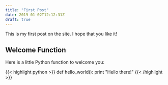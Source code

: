 ```yaml
---
title: "First Post"
date: 2019-01-02T12:12:31Z
draft: true
---
```

This is my first post on the site.  I hope that you like it!

## Welcome Function

Here is a little Python function to welcome you:

{{< highlight python >}}
def hello_world():
    print "Hello there!"
{{< /highlight >}}
